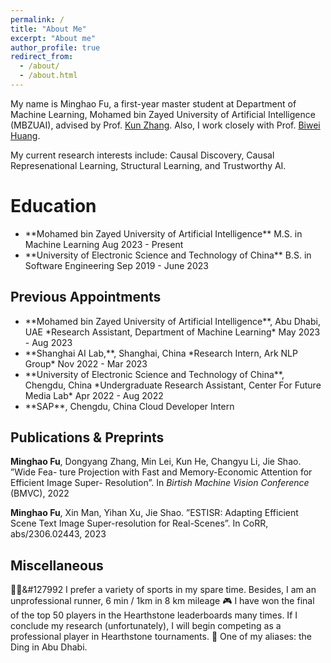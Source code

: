 ```yaml
---
permalink: /
title: "About Me"
excerpt: "About me"
author_profile: true
redirect_from: 
  - /about/
  - /about.html
---
```


My name is Minghao Fu, a first-year master student at Department of Machine Learning, Mohamed bin Zayed University of Artificial Intelligence (MBZUAI), advised by Prof. [Kun Zhang](https://www.andrew.cmu.edu/user/kunz1/index.html). Also, I work closely with Prof. [Biwei Huang](https://biweihuang.com/).

My current research interests include: Causal Discovery, Causal Represenational Learning, Structural Learning, and Trustworthy AI. 


Education
======
<ul>
  <li>
  **Mohamed bin Zayed University of Artificial Intelligence** M.S. in Machine Learning
  <span style="text-align: right;">Aug 2023 - Present</span>
  </li>
  <li>
  **University of Electronic Science and Technology of China** B.S. in Software Engineering
  <span style="text-align: right;">Sep 2019 - June 2023</span>
  </li>
</ul>

Previous Appointments
------
<ul>
  <li>
  **Mohamed bin Zayed University of Artificial Intelligence**, Abu Dhabi, UAE
  *Research Assistant, Department of Machine Learning* <span style="text-align: right;">May 2023 - Aug 2023</span>
  </li>
  <li>
  **Shanghai AI Lab,**, Shanghai, China
  *Research Intern, Ark NLP Group* <span style="text-align: right;">Nov 2022 - Mar 2023</span>
  </li>
  <li>
  **University of Electronic Science and Technology of China**, Chengdu, China
  *Undergraduate Research Assistant, Center For Future Media Lab* <span style="text-align: right;">Apr 2022 - Aug 2022</span>
  </li>
  <li>
  **SAP**, Chengdu, China
  Cloud Developer Intern <span style="text-align: right;"Jan 2022 - Mar 2022</span>
  </li>
</ul>


Publications & Preprints
------
**Minghao Fu**, Dongyang Zhang, Min Lei, Kun He, Changyu Li, Jie Shao. ”Wide Fea-
ture Projection with Fast and Memory-Economic Attention for Efficient Image Super-
Resolution”. In *Birtish Machine Vision Conference* (BMVC), 2022

**Minghao Fu**, Xin Man, Yihan Xu, Jie Shao. ”ESTISR: Adapting Efficient Scene
Text Image Super-resolution for Real-Scenes”. In CoRR, abs/2306.02443, 2023

Miscellaneous
------
:tennis::runner:&#127992 I prefer a variety of sports in my spare time. Besides, I am an unprofessional runner, 6 min / 1km in 8 km mileage
:video_game: I have won the final of the top 50 players in the Hearthstone leaderboards many times. If I conclude my research (unfortunately), I will begin competing as a professional player in Hearthstone tournaments.
:8ball: One of my aliases: the Ding in Abu Dhabi.
